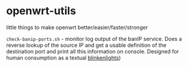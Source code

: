 # openwrt-utils
little things to make openwrt better/easier/faster/stronger

`check-banip-ports.sh` - monitor log output of the banIP service.  Does a reverse lookup of the source IP and get a usable definition of the destination port and print all this information on console.  Designed for human consumption as a textual [blinkenlights](https://en.wikipedia.org/wiki/Blinkenlights))
